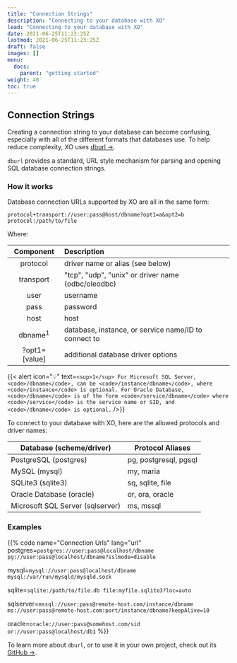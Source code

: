 ```yaml
---
title: "Connection Strings"
description: "Connecting to your database with XO"
lead: "Connecting to your database with XO"
date: 2021-06-25T11:23:25Z
lastmod: 2021-06-25T11:23:25Z
draft: false
images: []
menu:
  docs:
    parent: "getting started"
weight: 40
toc: true
---
```


## Connection Strings

Creating a connection string to your database can become confusing, especially
with all of the different formats that databases use. To help reduce
complexity, XO uses [dburl →](https://github.com/xo/dburl).

`dburl` provides a standard, URL style mechanism for parsing and opening SQL
database connection strings.

### How it works

Database connection URLs supported by XO are all in the same form:

```url
protocol+transport://user:pass@host/dbname?opt1=a&opt2=b
protocol:/path/to/file
```

Where:

| Component          | Description                                          |
|:------------------:|:-----------------------------------------------------|
| protocol           | driver name or alias (see below)                     |
| transport          | "tcp", "udp", "unix" or driver name (odbc/oleodbc)   |
| user               | username                                             |
| pass               | password                                             |
| host               | host                                                 |
| dbname<sup>1</sup> | database, instance, or service name/ID to connect to |
| ?opt1=[value]      | additional database driver options                   |

{{< alert icon="💡" text=`<sup>1</sup> For Microsoft SQL Server,
<code>/dbname</code>, can be <code>/instance/dbname</code>, where
<code>/instance</code> is optional. For Oracle Database, <code>/dbname</code>
is of the form <code>/service/dbname</code> where <code>/service</code> is the
service name or SID, and <code>/dbname</code> is optional.` />}}

To connect to your database with XO, here are the allowed protocols and driver
names:

| Database (scheme/driver)         | Protocol Aliases     |
|----------------------------------|----------------------|
| PostgreSQL (postgres)            | pg, postgresql, pgsql|
| MySQL (mysql)                    | my, maria            |
| SQLite3 (sqlite3)                | sq, sqlite, file     |
| Oracle Database (oracle)         | or, ora, oracle      |
| Microsoft SQL Server (sqlserver) | ms, mssql            |

### Examples

{{% code
name="Connection Urls"
lang="url"
postgres=`postgres://user:pass@localhost/dbname
pg://user:pass@localhost/dbname?sslmode=disable`

mysql=`mysql://user:pass@localhost/dbname
mysql:/var/run/mysqld/mysqld.sock`

sqlite=`sqlite:/path/to/file.db
file:myfile.sqlite3?loc=auto`

sqlserver=`mssql://user:pass@remote-host.com/instance/dbname
ms://user:pass@remote-host.com:port/instance/dbname?keepAlive=10`

oracle=`oracle://user:pass@somehost.com/sid
or://user:pass@localhost/db1`
%}}

To learn more about `dburl`, or to use it in your own project, check out its
[GitHub →](https://github.com/xo/dburl).
